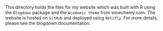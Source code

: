 This directory holds the files for my website which was built with R using the `Blogdown` package and the `Academic theme` from wowchemy.com. The website is hosted on `GitHub` and deployed using `Netifly`. For more details, please see the blogdown documentation.
